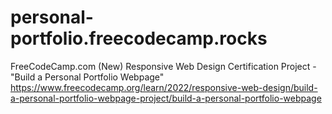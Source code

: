 # personal-portfolio.freecodecamp.rocks
FreeCodeCamp.com (New) Responsive Web Design Certification Project - "Build a Personal Portfolio Webpage"
https://www.freecodecamp.org/learn/2022/responsive-web-design/build-a-personal-portfolio-webpage-project/build-a-personal-portfolio-webpage
